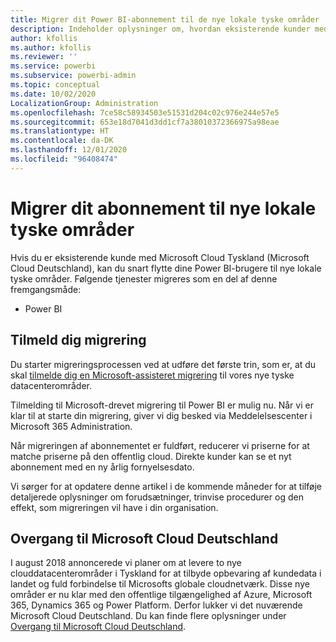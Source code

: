 ```yaml
---
title: Migrer dit Power BI-abonnement til de nye lokale tyske områder
description: Indeholder oplysninger om, hvordan eksisterende kunder med Microsoft Cloud Tyskland (Microsoft Cloud Deutschland) kan migrere deres Power BI-brugere til nye lokale tyske områder.
author: kfollis
ms.author: kfollis
ms.reviewer: ''
ms.service: powerbi
ms.subservice: powerbi-admin
ms.topic: conceptual
ms.date: 10/02/2020
LocalizationGroup: Administration
ms.openlocfilehash: 7ce58c58934503e51531d204c02c976e244e57e5
ms.sourcegitcommit: 653e18d7041d3dd1cf7a38010372366975a98eae
ms.translationtype: HT
ms.contentlocale: da-DK
ms.lasthandoff: 12/01/2020
ms.locfileid: "96408474"
---
```

# <a name="migrate-your-subscription-to-the-new-local-german-regions"></a>Migrer dit abonnement til nye lokale tyske områder

Hvis du er eksisterende kunde med Microsoft Cloud Tyskland (Microsoft Cloud Deutschland), kan du snart flytte dine Power BI-brugere til nye lokale tyske områder. Følgende tjenester migreres som en del af denne fremgangsmåde:

* Power BI

## <a name="opt-in-to-migration"></a>Tilmeld dig migrering

Du starter migreringsprocessen ved at udføre det første trin, som er, at du skal [tilmelde dig en Microsoft-assisteret migrering](/microsoft-365/enterprise/ms-cloud-germany-migration-opt-in) til vores nye tyske datacenterområder.

Tilmelding til Microsoft-drevet migrering til Power BI er mulig nu. Når vi er klar til at starte din migrering, giver vi dig besked via Meddelelsescenter i Microsoft 365 Administration.

Når migreringen af abonnementet er fuldført, reducerer vi priserne for at matche priserne på den offentlig cloud. Direkte kunder kan se et nyt abonnement med en ny årlig fornyelsesdato.

Vi sørger for at opdatere denne artikel i de kommende måneder for at tilføje detaljerede oplysninger om forudsætninger, trinvise procedurer og den effekt, som migreringen vil have i din organisation.

## <a name="microsoft-cloud-deutschland-transition"></a>Overgang til Microsoft Cloud Deutschland

I august 2018 annoncerede vi planer om at levere to nye clouddatacenterområder i Tyskland for at tilbyde opbevaring af kundedata i landet og fuld forbindelse til Microsofts globale cloudnetværk. Disse nye områder er nu klar med den offentlige tilgængelighed af Azure, Microsoft 365, Dynamics 365 og Power Platform. Derfor lukker vi det nuværende Microsoft Cloud Deutschland. Du kan finde flere oplysninger under [Overgang til Microsoft Cloud Deutschland](https://www.microsoft.com/cloud-platform/germany-cloud-regions).
